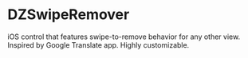 DZSwipeRemover
==============

iOS control that features swipe-to-remove behavior for any other view. Inspired by Google Translate app. Highly customizable.
